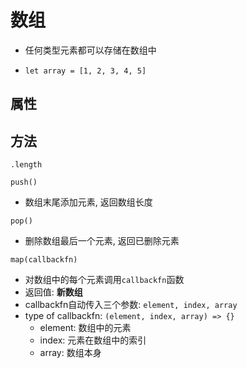 # 数组

- 任何类型元素都可以存储在数组中

- `let array = [1, 2, 3, 4, 5]`

## 属性

## 方法

`.length`

`push()`

- 数组末尾添加元素, 返回数组长度

`pop()`

- 删除数组最后一个元素, 返回已删除元素

`map(callbackfn)`

- 对数组中的每个元素调用`callbackfn`函数
- 返回值: **新数组**
- callbackfn自动传入三个参数: `element, index, array`
- type of callbackfn: `(element, index, array) => {}`
  - element: 数组中的元素
  - index: 元素在数组中的索引
  - array: 数组本身

